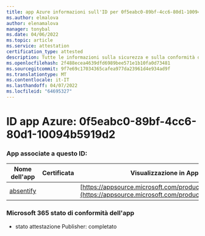 ```yaml
---
title: app Azure informazioni sull'ID per 0f5eabc0-89bf-4cc6-80d1-10094b5919d2
ms.author: elmalova
author: elenamalova
manager: tonybal
ms.date: 04/06/2022
ms.topic: article
ms.service: attestation
certification_type: attested
description: Tutte le informazioni sulla sicurezza e sulla conformità disponibili per 0f5eabc0-89bf-4cc6-80d1-10094b5919d2.
ms.openlocfilehash: 2f488ecea4639dfd6989bee571e1b10fa0d73481
ms.sourcegitcommit: 9f7e69c17034365cafea977da23961d4e934ad9f
ms.translationtype: MT
ms.contentlocale: it-IT
ms.lasthandoff: 04/07/2022
ms.locfileid: "64695327"
---
```

# <a name="azure-app-id-0f5eabc0-89bf-4cc6-80d1-10094b5919d2"></a>ID app Azure: 0f5eabc0-89bf-4cc6-80d1-10094b5919d2


### <a name="apps-associated-with-this-id"></a>App associate a questo ID:
| **Nome dell'app** | **Certificata** | **Visualizzazione in AppSource** |
|--------------|---------------|-----------------------|
| [absentify](../forward/WA200003833.md) |  | [https://appsource.microsoft.com/product/office/WA200003833](https://appsource.microsoft.com/product/office/WA200003833) |

### <a name="microsoft-365-app-compliance-status"></a>Microsoft 365 stato di conformità dell'app
- stato attestazione Publisher: completato
